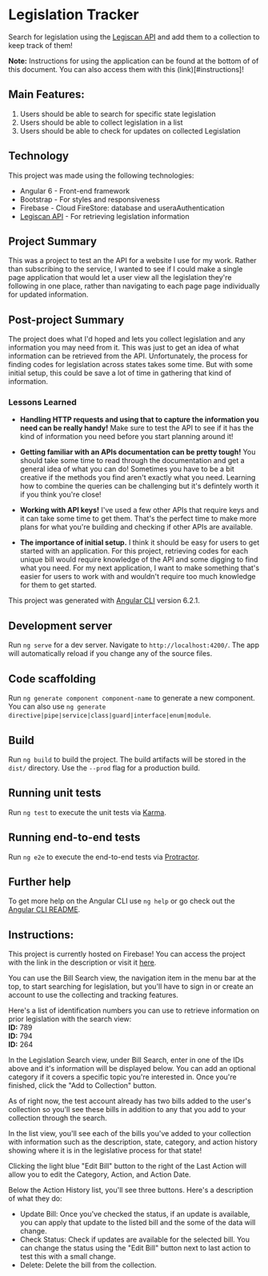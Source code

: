 # Legislation Tracker
Search for legislation using the [Legiscan API](https://legiscan.com/legiscan) and add them to a collection to keep track of them!

__Note:__ Instructions for using the application can be found at the bottom of of this document. You can also access them with this (link)[#instructions]!

## Main Features:
1. Users should be able to search for specific state legislation
2. Users should be able to collect legislation in a list
3. Users should be able to check for updates on collected Legislation

## Technology
This project was made using the following technologies:
* Angular 6 - Front-end framework
* Bootstrap - For styles and responsiveness
* Firebase - Cloud FireStore: database and useraAuthentication
* [Legiscan API](https://legiscan.com/legiscan) - For retrieving legislation information

## Project Summary
This was a project to test an the API for a website I use for my work. Rather than subscribing to the service, I wanted to see if I could make a single page application that would let a user view all the legislation they're following in one place, rather than navigating to each page page individually for updated information.

## Post-project Summary
The project does what I'd hoped and lets you collect legislation and any information you may need from it. This was just to get an idea of what information can be retrieved from the API. Unfortunately, the process for finding codes for legislation across states takes some time. But with some initial setup, this could be save a lot of time in gathering that kind of information.

### Lessons Learned
* __Handling HTTP requests and using that to capture the information you need can be really handy!__ Make sure to test the API to see if it has the kind of information you need before you start planning around it!

* __Getting familiar with an APIs documentation can be pretty tough!__ You should take some time to read through the documentation and get a general idea of what you can do! Sometimes you have to be a bit creative if the methods you find aren't exactly what you need. Learning how to combine the queries can be challenging but it's defintely worth it if you think you're close!

* __Working with API keys!__ I've used a few other APIs that require keys and it can take some time to get them. That's the perfect time to make more plans for what you're building and checking if other APIs are available.

* __The importance of initial setup.__ I think it should be easy for users to get started with an application. For this project, retrieving codes for each unique bill would require knowledge of the API and some digging to find what you need. For my next application, I want to make something that's easier for users to work with and wouldn't require too much knowledge for them to get started.

This project was generated with [Angular CLI](https://github.com/angular/angular-cli) version 6.2.1.

## Development server

Run `ng serve` for a dev server. Navigate to `http://localhost:4200/`. The app will automatically reload if you change any of the source files.

## Code scaffolding

Run `ng generate component component-name` to generate a new component. You can also use `ng generate directive|pipe|service|class|guard|interface|enum|module`.

## Build

Run `ng build` to build the project. The build artifacts will be stored in the `dist/` directory. Use the `--prod` flag for a production build.

## Running unit tests

Run `ng test` to execute the unit tests via [Karma](https://karma-runner.github.io).

## Running end-to-end tests

Run `ng e2e` to execute the end-to-end tests via [Protractor](http://www.protractortest.org/).

## Further help

To get more help on the Angular CLI use `ng help` or go check out the [Angular CLI README](https://github.com/angular/angular-cli/blob/master/README.md).

## Instructions: 
This project is currently hosted on Firebase! You can access the project with the link in the description or visit it [here](https://project-host-test-1c4bb.firebaseapp.com/submit).

You can use the Bill Search view, the navigation item in the menu bar at the top, to start searching for legislation, but you'll have to sign in or create an account to use the collecting and tracking features.

Here's a list of identification numbers you can use to retrieve information on prior legislation with the search view:\
__ID:__ 789\
__ID:__ 794\
__ID:__ 264

In the Legislation Search view, under Bill Search, enter in one of the IDs above and it's information will be displayed below. You can add an optional category if it covers a specific topic you're interested in. Once you're finished, click the "Add to Collection" button.

As of right now, the test account already has two bills added to the user's collection so you'll see these bills in addition to any that you add to your collection through the search.

In the list view, you'll see each of the bills you've added to your collection with information such as the description, state, category, and action history showing where it is in the legislative process for that state!

Clicking the light blue "Edit Bill" button to the right of the Last Action will allow you to edit the Category, Action, and Action Date. 

Below the Action History list, you'll see three buttons. Here's a description of what they do:
* Update Bill: Once you've checked the status, if an update is available, you can apply that update to the listed bill and the some of the data will change.
* Check Status: Check if updates are available for the selected bill. You can change the status using the "Edit Bill" button next to last action to test this with a small change.
* Delete: Delete the bill from the collection.
